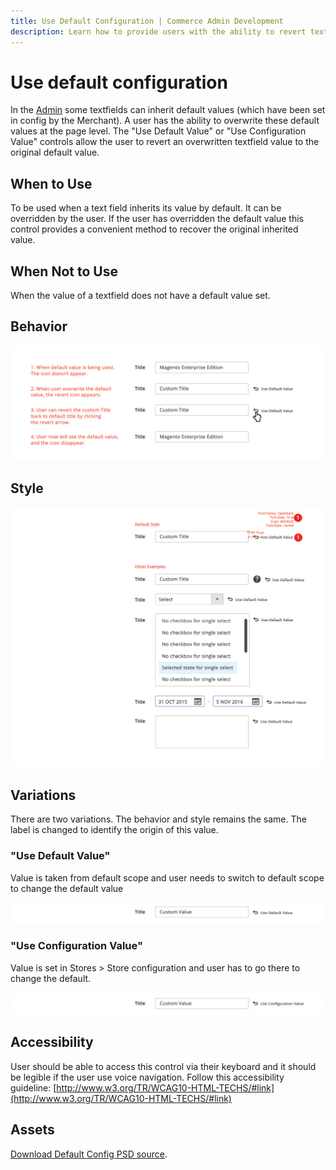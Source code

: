 ```yaml
---
title: Use Default Configuration | Commerce Admin Development
description: Learn how to provide users with the ability to revert text fields to original values in the Adobe Commerce and Magento Open Source Admin application.
---
```


# Use default configuration

In the [Admin](https://glossary.magento.com/magento-admin) some textfields can inherit default values (which have been set in config by the Merchant). A user has the ability to overwrite these default values at the page level. The "Use Default Value" or "Use Configuration Value" controls allow the user to revert an overwritten textfield value to the original default value.

## When to Use

To be used when a text field inherits its value by default.  It can be overridden by the user.   If the user has overridden the default value this control provides a convenient method to recover the original inherited value.

## When Not to Use

When the value of a textfield does not have a default value set.

## Behavior

![](../../_images/pattern-library/defaultconfig_behavior.jpg)

## Style

![](../../_images/pattern-library/defaultconfig_style.jpg)

## Variations

There are two variations. The behavior and style remains the same. The label is changed to identify the origin of this value.

### "Use Default Value"

Value is taken from default scope and user needs to switch to default scope to change the default value

![](../../_images/pattern-library/variation1.jpg)

### "Use Configuration Value"

Value is set in Stores > Store configuration and user has to go there to change the default.

![](../../_images/pattern-library/variation2.jpg)

## Accessibility

User should be able to access this control via their keyboard and it should be legible if the user use voice navigation. Follow this accessibility guideline: [http://www.w3.org/TR/WCAG10-HTML-TECHS/#link](http://www.w3.org/TR/WCAG10-HTML-TECHS/#link)

## Assets

[Download Default Config PSD source](https://devdocs.magento.com/download/defaultconfig.psd).
